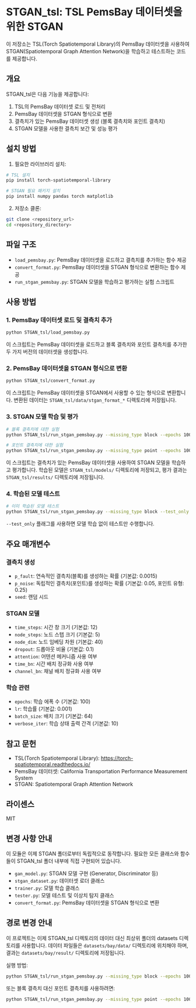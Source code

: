 # STGAN_tsl: TSL PemsBay 데이터셋을 위한 STGAN

이 저장소는 TSL(Torch Spatiotemporal Library)의 PemsBay 데이터셋을 사용하여 STGAN(Spatiotemporal Graph Attention Network)을 학습하고 테스트하는 코드를 제공합니다.

## 개요

STGAN_tsl은 다음 기능을 제공합니다:

1. TSL의 PemsBay 데이터셋 로드 및 전처리
2. PemsBay 데이터셋을 STGAN 형식으로 변환
3. 결측치가 있는 PemsBay 데이터셋 생성 (블록 결측치와 포인트 결측치)
4. STGAN 모델을 사용한 결측치 보간 및 성능 평가

## 설치 방법

1. 필요한 라이브러리 설치:

```bash
# TSL 설치
pip install torch-spatiotemporal-library

# STGAN 필요 패키지 설치
pip install numpy pandas torch matplotlib
```

2. 저장소 클론:

```bash
git clone <repository_url>
cd <repository_directory>
```

## 파일 구조

- `load_pemsbay.py`: PemsBay 데이터셋을 로드하고 결측치를 추가하는 함수 제공
- `convert_format.py`: PemsBay 데이터셋을 STGAN 형식으로 변환하는 함수 제공
- `run_stgan_pemsbay.py`: STGAN 모델을 학습하고 평가하는 실험 스크립트

## 사용 방법

### 1. PemsBay 데이터셋 로드 및 결측치 추가

```bash
python STGAN_tsl/load_pemsbay.py
```

이 스크립트는 PemsBay 데이터셋을 로드하고 블록 결측치와 포인트 결측치를 추가한 두 가지 버전의 데이터셋을 생성합니다.

### 2. PemsBay 데이터셋을 STGAN 형식으로 변환

```bash
python STGAN_tsl/convert_format.py
```

이 스크립트는 PemsBay 데이터셋을 STGAN에서 사용할 수 있는 형식으로 변환합니다. 변환된 데이터는 `STGAN_tsl/data/stgan_format_*` 디렉토리에 저장됩니다.

### 3. STGAN 모델 학습 및 평가

```bash
# 블록 결측치에 대한 실험
python STGAN_tsl/run_stgan_pemsbay.py --missing_type block --epochs 100 --batch_size 64

# 포인트 결측치에 대한 실험
python STGAN_tsl/run_stgan_pemsbay.py --missing_type point --epochs 100 --batch_size 64
```

이 스크립트는 결측치가 있는 PemsBay 데이터셋을 사용하여 STGAN 모델을 학습하고 평가합니다. 학습된 모델은 `STGAN_tsl/models/` 디렉토리에 저장되고, 평가 결과는 `STGAN_tsl/results/` 디렉토리에 저장됩니다.

### 4. 학습된 모델 테스트

```bash
# 이미 학습된 모델 테스트
python STGAN_tsl/run_stgan_pemsbay.py --missing_type block --test_only
```

`--test_only` 플래그를 사용하면 모델 학습 없이 테스트만 수행합니다.

## 주요 매개변수

### 결측치 생성

- `p_fault`: 연속적인 결측치(블록)를 생성하는 확률 (기본값: 0.0015)
- `p_noise`: 독립적인 결측치(포인트)를 생성하는 확률 (기본값: 0.05, 포인트 유형: 0.25)
- `seed`: 랜덤 시드

### STGAN 모델

- `time_steps`: 시간 창 크기 (기본값: 12)
- `node_steps`: 노드 스텝 크기 (기본값: 5)
- `node_dim`: 노드 임베딩 차원 (기본값: 40)
- `dropout`: 드롭아웃 비율 (기본값: 0.1)
- `attention`: 어텐션 메커니즘 사용 여부
- `time_bn`: 시간 배치 정규화 사용 여부
- `channel_bn`: 채널 배치 정규화 사용 여부

### 학습 관련

- `epochs`: 학습 에폭 수 (기본값: 100)
- `lr`: 학습률 (기본값: 0.001)
- `batch_size`: 배치 크기 (기본값: 64)
- `verbose_iter`: 학습 상태 출력 간격 (기본값: 10)

## 참고 문헌

- TSL(Torch Spatiotemporal Library): https://torch-spatiotemporal.readthedocs.io/
- PemsBay 데이터셋: California Transportation Performance Measurement System
- STGAN: Spatiotemporal Graph Attention Network

## 라이센스

MIT 

## 변경 사항 안내

이 모듈은 이제 STGAN 폴더로부터 독립적으로 동작합니다. 필요한 모든 클래스와 함수들이 STGAN_tsl 폴더 내부에 직접 구현되어 있습니다.

- `gan_model.py`: STGAN 모델 구현 (Generator, Discriminator 등)
- `stgan_dataset.py`: 데이터셋 로더 클래스
- `trainer.py`: 모델 학습 클래스
- `tester.py`: 모델 테스트 및 이상치 탐지 클래스
- `convert_format.py`: PemsBay 데이터셋을 STGAN 형식으로 변환

## 경로 변경 안내

이 프로젝트는 이제 STGAN_tsl 디렉토리의 데이터 대신 최상위 폴더의 datasets 디렉토리를 사용합니다.
데이터 파일들은 `datasets/bay/data/` 디렉토리에 위치해야 하며, 결과는 `datasets/bay/result/` 디렉토리에 저장됩니다.

실행 방법:
```bash
python STGAN_tsl/run_stgan_pemsbay.py --missing_type block --epochs 100 --batch_size 64
```

또는 블록 결측치 대신 포인트 결측치를 사용하려면:
```bash
python STGAN_tsl/run_stgan_pemsbay.py --missing_type point --epochs 100 --batch_size 64
``` 